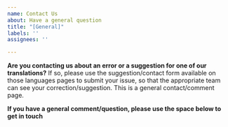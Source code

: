 ```yaml
---
name: Contact Us
about: Have a general question
title: "[General]"
labels: ''
assignees: ''

---
```


**Are you contacting us about an error or a suggestion for one of our translations?**
If so, please use the suggestion/contact form available on those languages pages to submit your issue, so that the appropriate team can see your correction/suggestion. This is a general contact/comment page. 

**If you have a general comment/question, please use the space below to get in touch**
